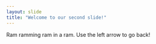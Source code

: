 ```yaml
---
layout: slide
title: "Welcome to our second slide!"
---
```

Ram ramming ram in a ram.
Use the left arrow to go back!

